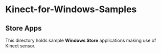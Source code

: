 Kinect-for-Windows-Samples 
==========================

## Store Apps

This directory holds sample **Windows Store** applications making use of Kinect sensor.
